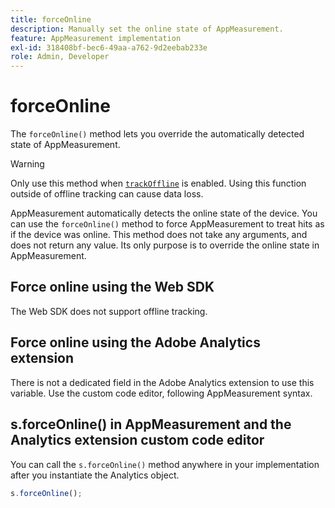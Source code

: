 ```yaml
---
title: forceOnline
description: Manually set the online state of AppMeasurement.
feature: AppMeasurement implementation
exl-id: 318408bf-bec6-49aa-a762-9d2eebab233e
role: Admin, Developer
---
```

# forceOnline

The `forceOnline()` method lets you override the automatically detected state of AppMeasurement.

>[!WARNING]
>
>Only use this method when [`trackOffline`](../config-vars/trackoffline.md) is enabled. Using this function outside of offline tracking can cause data loss.

AppMeasurement automatically detects the online state of the device. You can use the `forceOnline()` method to force AppMeasurement to treat hits as if the device was online. This method does not take any arguments, and does not return any value. Its only purpose is to override the online state in AppMeasurement.

## Force online using the Web SDK

The Web SDK does not support offline tracking.

## Force online using the Adobe Analytics extension

There is not a dedicated field in the Adobe Analytics extension to use this variable. Use the custom code editor, following AppMeasurement syntax.

## s.forceOnline() in AppMeasurement and the Analytics extension custom code editor

You can call the `s.forceOnline()` method anywhere in your implementation after you instantiate the Analytics object.

```js
s.forceOnline();
```
